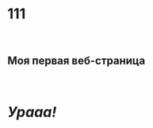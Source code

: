 # 111
<!DOCTYPE HTML>
<html>
 <head>
</head>
 <body>
 <h2>Моя первая веб-страница</h2>
 <h1><i>Урааа!</i></h1>
</body>
</html>
